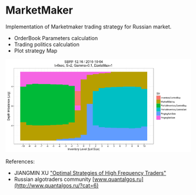 # MarketMaker
Implementation of Marketmaker trading strategy for Russian market.

* OrderBook Parameters calculation
* Trading politics calculation
* Plot strategy Map

![alt text](Demo/RawData/orderbook.gif "")

References:

* JIANGMIN XU ["Optimal Strategies of High Frequency Traders"](https://scholar.princeton.edu/sites/default/files/JiangminXu_JobMarketPaper_Revised_0.pdf)
* Russian algotraders community [www.quantalgos.ru](http://www.quantalgos.ru/?cat=6)
